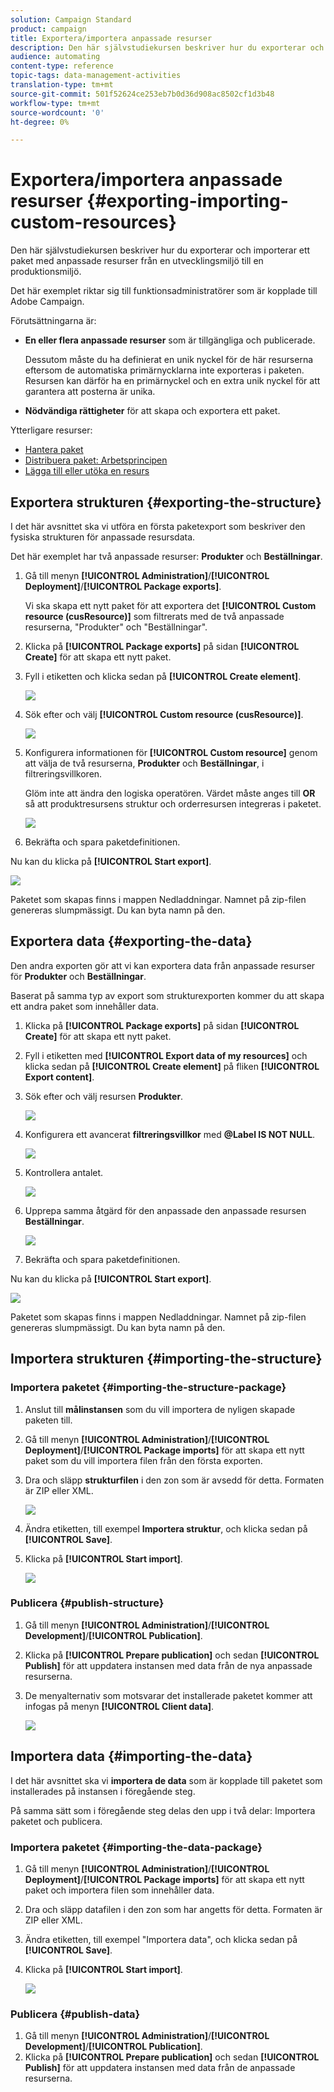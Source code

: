 ```yaml
---
solution: Campaign Standard
product: campaign
title: Exportera/importera anpassade resurser
description: Den här självstudiekursen beskriver hur du exporterar och importerar ett paket med anpassade resurser.
audience: automating
content-type: reference
topic-tags: data-management-activities
translation-type: tm+mt
source-git-commit: 501f52624ce253eb7b0d36d908ac8502cf1d3b48
workflow-type: tm+mt
source-wordcount: '0'
ht-degree: 0%

---
```



# Exportera/importera anpassade resurser {#exporting-importing-custom-resources}

Den här självstudiekursen beskriver hur du exporterar och importerar ett paket med anpassade resurser från en utvecklingsmiljö till en produktionsmiljö.

Det här exemplet riktar sig till funktionsadministratörer som är kopplade till Adobe Campaign.

Förutsättningarna är:

* **En eller flera anpassade resurser** som är tillgängliga och publicerade.

   Dessutom måste du ha definierat en unik nyckel för de här resurserna eftersom de automatiska primärnycklarna inte exporteras i paketen. Resursen kan därför ha en primärnyckel och en extra unik nyckel för att garantera att posterna är unika.
* **Nödvändiga rättigheter** för att skapa och exportera ett paket.

Ytterligare resurser:

* [Hantera paket](../../automating/using/managing-packages.md)
* [Distribuera paket: Arbetsprincipen](../../developing/using/data-model-concepts.md)
* [Lägga till eller utöka en resurs](../../developing/using/key-steps-to-add-a-resource.md)

## Exportera strukturen {#exporting-the-structure}

I det här avsnittet ska vi utföra en första paketexport som beskriver den fysiska strukturen för anpassade resursdata.

Det här exemplet har två anpassade resurser: **Produkter** och **Beställningar**.

1. Gå till menyn **[!UICONTROL Administration]**/**[!UICONTROL Deployment]**/**[!UICONTROL Package exports]**.

   Vi ska skapa ett nytt paket för att exportera det **[!UICONTROL Custom resource (cusResource)]** som filtrerats med de två anpassade resurserna, &quot;Produkter&quot; och &quot;Beställningar&quot;.

1. Klicka på **[!UICONTROL Package exports]** på sidan **[!UICONTROL Create]** för att skapa ett nytt paket.
1. Fyll i etiketten och klicka sedan på **[!UICONTROL Create element]**.

   ![](assets/cusresources_export1.png)

1. Sök efter och välj **[!UICONTROL Custom resource (cusResource)]**.

   ![](assets/cusresources_export2.png)

1. Konfigurera informationen för **[!UICONTROL Custom resource]** genom att välja de två resurserna, **Produkter** och **Beställningar**, i filtreringsvillkoren.

   Glöm inte att ändra den logiska operatören. Värdet måste anges till **OR** så att produktresursens struktur och orderresursen integreras i paketet.

   ![](assets/cusresources_export3.png)

1. Bekräfta och spara paketdefinitionen.

Nu kan du klicka på **[!UICONTROL Start export]**.

![](assets/cusresources_export4.png)

Paketet som skapas finns i mappen Nedladdningar. Namnet på zip-filen genereras slumpmässigt. Du kan byta namn på den.

## Exportera data {#exporting-the-data}

Den andra exporten gör att vi kan exportera data från anpassade resurser för **Produkter** och **Beställningar**.

Baserat på samma typ av export som strukturexporten kommer du att skapa ett andra paket som innehåller data.

1. Klicka på **[!UICONTROL Package exports]** på sidan **[!UICONTROL Create]** för att skapa ett nytt paket.
1. Fyll i etiketten med **[!UICONTROL Export data of my resources]** och klicka sedan på **[!UICONTROL Create element]** på fliken **[!UICONTROL Export content]**.
1. Sök efter och välj resursen **Produkter**.

   ![](assets/cusresources_exportdata1.png)

1. Konfigurera ett avancerat **filtreringsvillkor** med **@Label IS NOT NULL**.

   ![](assets/cusresources_exportdata2.png)

1. Kontrollera antalet.

   ![](assets/cusresources_exportdata3.png)

1. Upprepa samma åtgärd för den anpassade den anpassade resursen **Beställningar**.

   ![](assets/cusresources_exportdata4.png)

1. Bekräfta och spara paketdefinitionen.

Nu kan du klicka på **[!UICONTROL Start export]**.

![](assets/cusresources_exportdata5.png)

Paketet som skapas finns i mappen Nedladdningar. Namnet på zip-filen genereras slumpmässigt. Du kan byta namn på den.

## Importera strukturen {#importing-the-structure}

### Importera paketet {#importing-the-structure-package}

1. Anslut till **målinstansen** som du vill importera de nyligen skapade paketen till.
1. Gå till menyn **[!UICONTROL Administration]**/**[!UICONTROL Deployment]**/**[!UICONTROL Package imports]** för att skapa ett nytt paket som du vill importera filen från den första exporten.
1. Dra och släpp **strukturfilen** i den zon som är avsedd för detta. Formaten är ZIP eller XML.

   ![](assets/cusresources_import2.png)

1. Ändra etiketten, till exempel **Importera struktur**, och klicka sedan på **[!UICONTROL Save]**.
1. Klicka på **[!UICONTROL Start import]**.

   ![](assets/cusresources_import3.png)

### Publicera {#publish-structure}

1. Gå till menyn **[!UICONTROL Administration]**/**[!UICONTROL Development]**/**[!UICONTROL Publication]**.
1. Klicka på **[!UICONTROL Prepare publication]** och sedan **[!UICONTROL Publish]** för att uppdatera instansen med data från de nya anpassade resurserna.
1. De menyalternativ som motsvarar det installerade paketet kommer att infogas på menyn **[!UICONTROL Client data]**.

   ![](assets/cusresources_import1.png)

## Importera data {#importing-the-data}

I det här avsnittet ska vi **importera de data** som är kopplade till paketet som installerades på instansen i föregående steg.

På samma sätt som i föregående steg delas den upp i två delar: Importera paketet och publicera.

### Importera paketet {#importing-the-data-package}

1. Gå till menyn **[!UICONTROL Administration]**/**[!UICONTROL Deployment]**/**[!UICONTROL Package imports]** för att skapa ett nytt paket och importera filen som innehåller data.
1. Dra och släpp datafilen i den zon som har angetts för detta. Formaten är ZIP eller XML.
1. Ändra etiketten, till exempel &quot;Importera data&quot;, och klicka sedan på **[!UICONTROL Save]**.
1. Klicka på **[!UICONTROL Start import]**.

   ![](assets/cusresources_importdata.png)

### Publicera {#publish-data}

1. Gå till menyn **[!UICONTROL Administration]**/**[!UICONTROL Development]**/**[!UICONTROL Publication]**.
1. Klicka på **[!UICONTROL Prepare publication]** och sedan **[!UICONTROL Publish]** för att uppdatera instansen med data från de anpassade resurserna.
